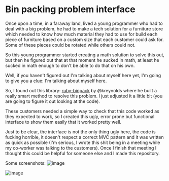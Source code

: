 # Bin packing problem interface
Once upon a time, in a faraway land, lived a young programmer who had to deal with a big problem, he had to make a tech solution for a furniture store which needed to know how much material they had to use for build each piece of furniture based on a custom size that each customer could ask for. Some of these pieces could be rotated while others could not.

So this young programmer started creating a math solution to solve this out, but then he figured out that at that moment he sucked in math, at least he sucked in math enough to don't be able to do that on his own.

Well, if you haven't figured out I'm talking about myself here yet, I'm going to give you a clue: I'm talking about myself here.

So, I found out this library: [ruby-binpack](https://github.com/kreynolds/ruby-binpack) by @kreynolds where he built a really smart method to resolve this problem. I just adjusted it a little bit (you are going to figure it out looking at the code).

These customers needed a simple way to check that this code worked as they expected to work, so I created this ugly, error prone but functional interface to show them easily that it worked pretty well.

Just to be clear, the interface is not the only thing ugly here, the code is fucking horrible, it doesn't respect a correct MVC pattern and it was written as quick as possible (I'm serious, I wrote this shit being in a meeting while my co-worker was talking to the customers). Once I finish that meeting I thought this could be helpful for someone else and I made this repository.

Some screenshots:
![image](https://cloud.githubusercontent.com/assets/16837996/23754679/a297bbf6-04bc-11e7-8a90-cc406f2cfca1.png)

![image](https://cloud.githubusercontent.com/assets/16837996/23754685/a6e5bdf2-04bc-11e7-9438-993b92093650.png)
